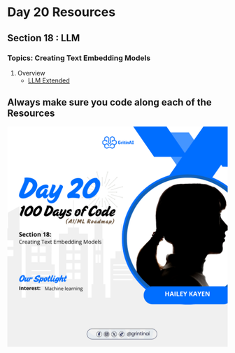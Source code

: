 # Day 20 Resources 

## Section 18 : LLM

### Topics: Creating Text Embedding Models
1. Overview
    * [LLM Extended](https://www.youtube.com/watch?v=uLrReyH5cu0&pp=ygUeQ3JlYXRpbmcgVGV4dCBFbWJlZGRpbmcgTW9kZWxz)


## Always make sure you code along each of the Resources 



![alt text](20-1.png)
